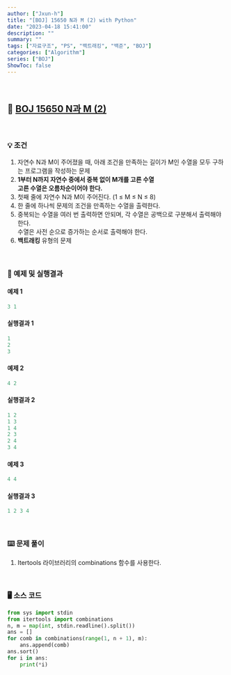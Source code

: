 ```yaml
---
author: ["Jxun-h"]
title: "[BOJ] 15650 N과 M (2) with Python"
date: "2023-04-18 15:41:00"
description: ""
summary: ""
tags: ["자료구조", "PS", "백트래킹", "백준", "BOJ"]
categories: ["Algorithm"]
series: ["BOJ"]
ShowToc: false
---
```


<br>

## 📌 <a href="https://www.acmicpc.net/problem/15650" target="_blank">BOJ 15650 N과 M (2)</a>

<br>

### 💡 조건

1.  자연수 N과 M이 주어졌을 때, 아래 조건을 만족하는 길이가 M인 수열을 모두 구하는 프로그램을 작성하는 문제
2.  **1부터 N까지 자연수 중에서 중복 없이 M개를 고른 수열  
    고른 수열은 오름차순이어야 한다.**
3.  첫째 줄에 자연수 N과 M이 주어진다. (1 ≤ M ≤ N ≤ 8)
4.  한 줄에 하나씩 문제의 조건을 만족하는 수열을 출력한다.
5.  중복되는 수열을 여러 번 출력하면 안되며, 각 수열은 공백으로 구분해서 출력해야 한다.  
    수열은 사전 순으로 증가하는 순서로 출력해야 한다.
6.  **백트래킹** 유형의 문제

<br>

### 🔖 예제 및 실행결과

#### 예제 1

```py
3 1
```

#### 실행결과 1

```py
1
2
3
```

#### 예제 2

```py
4 2
```

#### 실행결과 2

```py
1 2
1 3
1 4
2 3
2 4
3 4
```

#### 예제 3

```py
4 4
```

#### 실행결과 3

```py
1 2 3 4
```

<br>

### ⌨️ 문제 풀이

1.  Itertools 라이브러리의 combinations 함수를 사용한다.

<br>

### 🖥 소스 코드

```py
from sys import stdin
from itertools import combinations
n, m = map(int, stdin.readline().split())
ans = []
for comb in combinations(range(1, n + 1), m):
    ans.append(comb)
ans.sort()
for i in ans:
    print(*i)
```